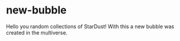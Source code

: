 # new-bubble
Hello you random collections of StarDust!
With this a new bubble was created in the multiverse.
